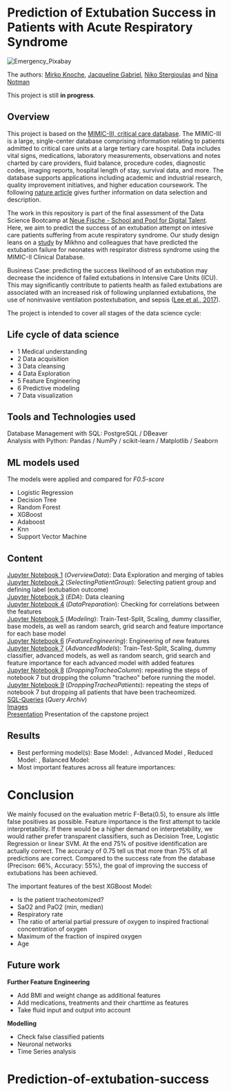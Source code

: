 # Prediction of Extubation Success in Patients with Acute Respiratory Syndrome 

![Emergency_Pixabay](https://user-images.githubusercontent.com/67256213/99786324-a019f100-2b1e-11eb-9d97-84e3a76a71dc.png)

The authors: [Mirko Knoche](https://github.com/CrazyBigFoot), [Jacqueline Gabriel](https://github.com/gabriel-hd73), [Niko Stergioulas](https://github.com/stervet) and [Nina Notman](https://github.com/NinaNotman)

This project is still **in progress**.

## Overview 

This project is based on the [MIMIC-III, critical care database](https://mimic.physionet.org/). The MIMIC-III is a large, single-center database comprising information relating to patients admitted to critical care units at a large tertiary care hospital. Data includes vital signs, medications, laboratory measurements, observations and notes charted by care providers, fluid balance, procedure codes, diagnostic codes, imaging reports, hospital length of stay, survival data, and more. The database supports applications including academic and industrial research, quality improvement initiatives, and higher education coursework. The following [nature article](https://www.nature.com/articles/sdata201635) gives further information on data selection and description. 

The work in this repository is part of the final assessment of the Data Science Bootcamp at [Neue Fische - School and Pool for Digital Talent](https://www.neuefische.de/). Here, we aim to predict the success of an extubation attempt on intesive care patients suffering from acute respiratory syndrome. Our study design leans on a [study](https://pubmed.ncbi.nlm.nih.gov/23367074/) by Mikhno and colleagues that have predicted the extubation failure for neonates with respirator distress syndrome using the MIMIC-II Clinical Database. 

Business Case: predicting the success likelihood of an extubation may decrease the incidence of failed extubations in Intensive Care Units (ICU). This may significantly contribute to patients health as failed extubations are associated with an increased risk of following unplanned extubations, the use of noninvasive ventilation postextubation, and sepsis ([Lee et al., 2017](https://www.ncbi.nlm.nih.gov/pmc/articles/PMC5363101/)). 

The project is intended to cover all stages of the data science cycle:

## Life cycle of data science

- 1 Medical understanding
- 2 Data acquisition
- 3 Data cleansing
- 4 Data Exploration
- 5 Feature Engineering
- 6 Predictive modeling
- 7 Data visualization

## Tools and Technologies used 
Database Management with SQL: PostgreSQL / DBeaver  
Analysis with Python: Pandas / NumPy / scikit-learn / Matplotlib / Seaborn 

## ML models used
The models were applied and compared for *F0.5-score* 

- Logistic Regression
- Decision Tree
- Random Forest
- XGBoost 
- Adaboost 
- Knn
- Support Vector Machine
 
## Content
[Jupyter Notebook 1](https://github.com/CrazyBigFoot/mimic3/blob/main/01_OverviewData.ipynb) (*OverviewData*): Data Exploration and merging of tables  
[Jupyter Notebook 2](https://github.com/CrazyBigFoot/mimic3/blob/main/02_SelectingPatientgroupFeaturesLabel.ipynb) (*SelectingPatientGroup*): Selecting patient group and defining label (extubation outcome)  
[Jupyter Notebook 3](https://github.com/CrazyBigFoot/mimic3/blob/main/03_EDA_mimic.ipynb) (*EDA*): Data cleaning  
[Jupyter Notebook 4](https://github.com/CrazyBigFoot/mimic3/blob/main/04_EDA_and_Preperation_Modelling.ipynb) (*DataPreparation*): Checking for correlations between the features  
[Jupyter Notebook 5](https://github.com/CrazyBigFoot/mimic3/blob/main/05_Modeling.ipynb) (*Modeling*): Train-Test-Split, Scaling, dummy classifier, base models, as well as random search, grid search and feature importance for each base model  
[Jupyter Notebook 6](https://github.com/CrazyBigFoot/mimic3/blob/main/06_Feature_engineering_Advanced_model.ipynb) (*FeatureEngineering*): Engineering of new features  
[Jupyter Notebook 7](https://github.com/CrazyBigFoot/mimic3/blob/main/07_Advanced_Model.ipynb) (*AdvancedModels*): Train-Test-Split, Scaling, dummy classifier, advanced models, as well as random search, grid search and feature importance for each advanced model with added features  
[Jupyter Notebook 8](https://github.com/CrazyBigFoot/mimic3/blob/main/08_Model-without_tracheo_column.ipynb) (*DroppingTracheoColumn*): repeating the steps of notebook 7 but dropping the column "tracheo" before running the model.  
[Jupyter Notebook 9](https://github.com/CrazyBigFoot/mimic3/blob/main/09_Model_without_tracheo_rows.ipynb) (*DroppingTracheoPatients*): repeating the steps of notebook 7 but dropping all patients that have been tracheomized.  
[SQL-Queries](https://github.com/CrazyBigFoot/mimic3/tree/main/sql) (*Query Archiv*)  
[Images](https://github.com/CrazyBigFoot/mimic3/tree/main/images)  
[Presentation](https://github.com/CrazyBigFoot/mimic3/blob/main/PDF_Version_CDS_Extubation_MIMIC3.pdf) Presentation of the capstone project

## Results
- Best performing model(s): Base Model: , Advanced Model , Reduced Model: , Balanced Model:  
- Most important features across all feature importances: 

# Conclusion
We mainly focused on the evaluation metric F-Beta(0.5), to ensure als little false positives as possible. Feature importance is the first attempt to tackle interpretability. If there would be a higher demand on interpretability, we would rather prefer transparent classifiers, such as Decision Tree, Logistic Regression or linear SVM.
At the end 75% of positive identification are actually correct. The accuracy of 0.75 tell us that more than 75% of all predictions are correct. Compared to the success rate from the database (Precison: 66%, Accuracy: 55%), the goal of improving the success of extubations has been achieved.

The important features of the best XGBoost Model:  
- Is the patient tracheotomized?
- SaO2 and PaO2 (min, median)
- Respiratory rate
- The ratio of arterial partial pressure of oxygen to inspired fractional concentration of oxygen
- Maximum of the fraction of inspired oxygen
- Age

## Future work
**Further Feature Engineering**
- Add BMI and weight change as additional features
- Add medications, treatments and their charttime as features
- Take fluid input and output into account

**Modelling**
- Check false classified patients
- Neuronal networks
- Time Series analysis
# Prediction-of-extubation-success
